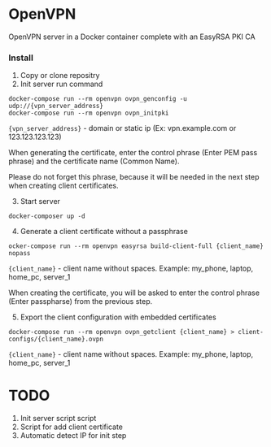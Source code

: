 # OpenVPN 

OpenVPN server in a Docker container complete with an EasyRSA PKI CA


### Install 

1. Copy or clone repositry 
2. Init server run command 
```
docker-compose run --rm openvpn ovpn_genconfig -u udp://{vpn_server_address}
docker-compose run --rm openvpn ovpn_initpki
```  
`{vpn_server_address}` - domain or static ip (Ex: vpn.example.com or 123.123.123.123)

When generating the certificate, enter the control phrase (Enter PEM pass phrase) and the certificate name (Common Name).

Please do not forget this phrase, because it will be needed in the next step when creating client certificates.

3. Start server 
```
docker-composer up -d 
```

4. Generate a client certificate without a passphrase

```
ocker-compose run --rm openvpn easyrsa build-client-full {client_name} nopass  
```

`{client_name}` - client name without spaces. Example: my_phone, laptop, home_pc, server_1

When creating the certificate, you will be asked to enter the control phrase (Enter passpharse) from the previous step.

5. Export the client configuration with embedded certificates

```
docker-compose run --rm openvpn ovpn_getclient {client_name} > client-configs/{client_name}.ovpn  
```
`{client_name}` - client name without spaces. Example: my_phone, laptop, home_pc, server_1


# TODO 

1. Init server script script 
2. Script for add client certificate
3. Automatic detect IP for init step
